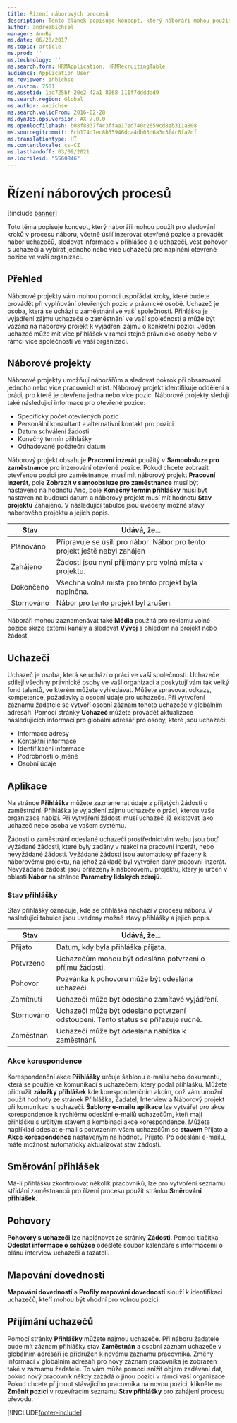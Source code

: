 ```yaml
---
title: Řízení náborových procesů
description: Tento článek popisuje koncept, který náboráři mohou použít pro sledování kroků v procesu náboru, včetně úsilí inzerovat otevřené pozice a provádět nábor uchazečů, sledovat informace v přihlášce a o uchazeči, vést pohovor s uchazeči a vybírat jednoho nebo více uchazečů pro naplnění otevřené pozice ve vaší organizaci.
author: andreabichsel
manager: AnnBe
ms.date: 06/20/2017
ms.topic: article
ms.prod: ''
ms.technology: ''
ms.search.form: HRMApplication, HRMRecruitingTable
audience: Application User
ms.reviewer: anbichse
ms.custom: 7501
ms.assetid: 1ad725bf-20e2-42a1-8068-111f7ddddad9
ms.search.region: Global
ms.author: anbichse
ms.search.validFrom: 2016-02-28
ms.dyn365.ops.version: AX 7.0.0
ms.openlocfilehash: b08f8837f4c3ffaa17ed740c2659cd8eb311a808
ms.sourcegitcommit: 6cb174d1ec8b55946dca4db03d6a3c3f4c6fa2df
ms.translationtype: HT
ms.contentlocale: cs-CZ
ms.lasthandoff: 03/09/2021
ms.locfileid: "5560846"
---
```

# <a name="manage-recruiting-processes"></a>Řízení náborových procesů

[!include [banner](../includes/banner.md)]

Toto téma popisuje koncept, který náboráři mohou použít pro sledování kroků v procesu náboru, včetně úsilí inzerovat otevřené pozice a provádět nábor uchazečů, sledovat informace v přihlášce a o uchazeči, vést pohovor s uchazeči a vybírat jednoho nebo více uchazečů pro naplnění otevřené pozice ve vaší organizaci.

## <a name="overview"></a>Přehled

Náborové projekty vám mohou pomoci uspořádat kroky, které budete provádět při vyplňování otevřených pozic v právnické osobě. Uchazeč je osoba, která se uchází o zaměstnání ve vaší společnosti. Přihláška je vyjádření zájmu uchazeče o zaměstnání ve vaší společnosti a může být vázána na náborový projekt k vyjádření zájmu o konkrétní pozici. Jeden uchazeč může mít více přihlášek v rámci stejné právnické osoby nebo v rámci více společností ve vaší organizaci.

## <a name="recruitment-projects"></a>Náborové projekty

Náborové projekty umožňují náborářům a sledovat pokrok při obsazování jednoho nebo více pracovních míst. Náborový projekt identifikuje oddělení a práci, pro které je otevřena jedna nebo více pozic. Náborové projekty sledují také následující informace pro otevřené pozice:

- Specifický počet otevřených pozic
- Personální konzultant a alternativní kontakt pro pozici
- Datum schválení žádosti
- Konečný termín přihlášky
- Odhadované počáteční datum

Náborový projekt obsahuje **Pracovní inzerát** použitý v **Samoobsluze pro zaměstnance** pro inzerování otevřené pozice. Pokud chcete zobrazit otevřenou pozici pro zaměstnance, musí mít náborový projekt **Pracovní inzerát**, pole **Zobrazit v samoobsluze pro zaměstnance** musí být nastaveno na hodnotu Ano, pole **Konečný termín přihlášky** musí být nastaven na budoucí datum a náborový projekt musí mít hodnotu **Stav projektu** Zahájeno. V následující tabulce jsou uvedeny možné stavy náborového projektu a jejich popis.

| Stav    | Udává, že...                                                                         |
|-----------|-----------------------------------------------------------------------------------------|
| Plánováno | Připravuje se úsilí pro nábor. Nábor pro tento projekt ještě nebyl zahájen |
| Zahájeno   | Žádosti jsou nyní přijímány pro volná místa v projektu.                   |
| Dokončeno  | Všechna volná místa pro tento projekt byla naplněna.                                         |
| Stornováno  | Nábor pro tento projekt byl zrušen.                                          |

Náboráři mohou zaznamenávat také **Média** použitá pro reklamu volné pozice skrze externí kanály a sledovat **Vývoj** s ohledem na projekt nebo žádost.

## <a name="applicants"></a>Uchazeči

Uchazeč je osoba, která se uchází o práci ve vaší společnosti. Uchazeče sdílejí všechny právnické osoby ve vaší organizaci a poskytují vám tak velký fond talentů, ve kterém můžete vyhledávat. Můžete spravovat odkazy, kompetence, požadavky a osobní údaje pro uchazeče. Při vytvoření záznamu žadatele se vytvoří osobní záznam tohoto uchazeče v globálním adresáři. Pomocí stránky **Uchazeč** můžete provádět aktualizace následujících informací pro globální adresář pro osoby, které jsou uchazeči:

- Informace adresy
- Kontaktní informace
- Identifikační informace
- Podrobnosti o jméně
- Osobní údaje

## <a name="applications"></a>Aplikace

Na stránce **Přihláška** můžete zaznamenat údaje z přijatých žádosti o zaměstnání. Přihláška je vyjádření zájmu uchazeče o práci, kterou vaše organizace nabízí. Při vytváření žádosti musí uchazeč již existovat jako uchazeč nebo osoba ve vašem systému.

Žádosti o zaměstnání odeslané uchazeči prostřednictvím webu jsou buď vyžádané žádosti, které byly zadány v reakci na pracovní inzerát, nebo nevyžádané žádosti. Vyžádané žádosti jsou automaticky přiřazeny k náborovému projektu, na jehož základě byl vytvořen daný pracovní inzerát. Nevyžádané žádosti jsou přiřazeny k náborovému projektu, který je určen v oblasti **Nábor** na stránce **Parametry lidských zdrojů**.

### <a name="application-status"></a>Stav přihlášky

Stav přihlášky označuje, kde se přihláška nachází v procesu náboru. V následující tabulce jsou uvedeny možné stavy přihlášky a jejich popis.

| Stav    | Udává, že...                                                                           |
|-----------|-------------------------------------------------------------------------------------------|
| Přijato  | Datum, kdy byla přihláška přijata.                                                             |
| Potvrzeno | Uchazečům mohou být odeslána potvrzení o příjmu žádosti.            |
| Pohovor | Pozvánka k pohovoru může být odeslána uchazeči.                                     |
| Zamítnutí | Uchazeči může být odesláno zamítavé vyjádření.                                          |
| Stornováno  | Uchazeči může být odesláno potvrzení odstoupení. Tento status se přiřazuje ručně. |
| Zaměstnán  | Uchazeči může být odeslána nabídka k zaměstnání.                                         |

### <a name="correspondence-actions"></a>Akce korespondence

Korespondenční akce **Přihlášky** určuje šablonu e-mailu nebo dokumentu, která se použije ke komunikaci s uchazečem, který podal přihlášku. Můžete přidružit **záložky přihlášek** kde korespondenčním akcím, což vám umožní použít hodnoty ze stránek Přihláška, Žadatel, Interview a Náborový projekt při komunikaci s uchazeči. **Šablony e-mailu aplikace** lze vytvářet pro akce korespondence k rychlému odeslání e-mailů uchazečům, kteří mají přihlášku s určitým stavem a kombinací akce korespondence. Můžete například odeslat e-mail s potvrzením všem uchazečům se **stavem** Přijato a **Akce korespondence** nastaveným na hodnotu Přijato. Po odeslání e-mailu, máte možnost automaticky aktualizovat stav žádostí.

## <a name="application-routing"></a>Směrování přihlášek

Má-li přihlášku zkontrolovat několik pracovníků, lze pro vytvoření seznamu střídání zaměstnanců pro řízení procesu použít stránku **Směrování přihlášek**.

## <a name="interviews"></a>Pohovory

**Pohovory s uchazeči** lze naplánovat ze stránky **Žádosti**. Pomocí tlačítka **Odeslat informace o schůzce** odešlete soubor kalendáře s informacemi o plánu interview uchazeči a tazateli.

## <a name="skill-mapping"></a>Mapování dovednosti

**Mapování dovedností** a **Profily mapování dovedností** slouží k identifikaci uchazečů, kteří mohou být vhodní pro volnou pozici.

## <a name="hiring-applicants"></a>Přijímání uchazečů

Pomocí stránky **Přihlášky** můžete najmou uchazeče. Při náboru žadatele bude mít záznam přihlášky stav **Zaměstnán** a osobní záznam uchazeče v globálním adresáři je přidružen k novému záznamu pracovníka. Změny informací v globálním adresáři pro nový záznam pracovníka je zobrazen také v záznamu žadatele. To vám může pomoci snížit objem zadávaní dat, pokud nový pracovník někdy zažádá o jinou pozici v rámci vaší organizace. Pokud chcete přijmout stávajícího pracovníka na novou pozici, klikněte na **Změnit pozici** v rozevíracím seznamu **Stav přihlášky** pro zahájení procesu převodu.


[!INCLUDE[footer-include](../../../includes/footer-banner.md)]